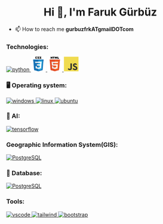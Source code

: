 <h1 align="center">Hi 👋, I'm Faruk Gürbüz</h1>

- 📫 How to reach me **gurbuzfrkATgmailDOTcom**

</p>

<h3 align="left">Technologies:</h3>
<p align="left"> 
<a href="https://www.python.org/" target="_blank" rel=”noopener”> <img src="https://user-images.githubusercontent.com/25181517/183423507-c056a6f9-1ba8-4312-a350-19bcbc5a8697.png" alt="python" width="33" height="30"> </a> 
<a href="https://www.w3schools.com/css/" target="_blank" rel="noreferrer"> <img src="https://raw.githubusercontent.com/devicons/devicon/master/icons/css3/css3-original-wordmark.svg" alt="css3" width="40" height="40"/> </a> 
<a href="https://www.w3.org/html/" target="_blank" rel="noreferrer"> <img src="https://raw.githubusercontent.com/devicons/devicon/master/icons/html5/html5-original-wordmark.svg" alt="html5" width="40" height="40"/> </a> 
<a href="https://developer.mozilla.org/en-US/docs/Web/JavaScript" target="_blank" rel="noreferrer"> <img src="https://raw.githubusercontent.com/devicons/devicon/master/icons/javascript/javascript-original.svg" alt="javascript" width="40" height="40"/> </a> 

</p>

<h3 align="left">🖥️ Operating system:</h3>
<p align="left"> 
<a href="#" target="_blank" rel=”noopener” ><img src="https://user-images.githubusercontent.com/25181517/186884150-05e9ff6d-340e-4802-9533-2c3f02363ee3.png" alt="windows" width="40" height="40"> </a>
<a href="#" target="_blank" rel=”noopener” ><img src="https://github.com/marwin1991/profile-technology-icons/assets/76662862/2481dc48-be6b-4ebb-9e8c-3b957efe69fa" alt="linux" width="40" height="40"> </a>
<a href="#" target="_blank" rel=”noopener” ><img src="https://user-images.githubusercontent.com/25181517/186884153-99edc188-e4aa-4c84-91b0-e2df260ebc33.png" alt="ubuntu" width="40" height="40"> </a>
</p>


<h3 align="left">🤖 AI:</h3>
<p align="left"> 
<a href="#" target="_blank" rel=”noopener” ><img src="https://user-images.githubusercontent.com/25181517/223639822-2a01e63a-a7f9-4a39-8930-61431541bc06.png" alt="tensorflow" width="35" height="35"> </a>
</p>

<h3 align="left"> Geographic Information System(GIS):</h3>
<p align="left"> 
<a  href="#" target="_blank" rel=”noopener”><img src="https://raw.githubusercontent.com/qgis/QGIS/refs/heads/master/src/app/qgis.ico" alt="PostgreSQL" width="35" height="35"></a>
</p>

<h3 align="left">💾 Database:</h3>
<p align="left"> 
<a href="#" target="_blank" rel=”noopener” ><img src="https://user-images.githubusercontent.com/25181517/117208740-bfb78400-adf5-11eb-97bb-09072b6bedfc.png" alt="PostgreSQL" width="35" height="35"> </a>
</p>

<h3 align="left">Tools:</h3>
<p align="left"> 
<a href="https://code.visualstudio.com/" target="_blank" rel=”noopener”> <img src="https://upload.wikimedia.org/wikipedia/commons/thumb/9/9a/Visual_Studio_Code_1.35_icon.svg/1024px-Visual_Studio_Code_1.35_icon.svg.png" alt="vscode" width="30" height="30"/> </a>
<a href="https://getbootstrap.com/" target="_blank" rel="noreferrer"> <img src="https://user-images.githubusercontent.com/25181517/202896760-337261ed-ee92-4979-84c4-d4b829c7355d.png" alt="tailwind" width="40" height="40"/> </a>    
<a href="https://tailwindcss.com/" target="_blank" rel="noreferrer"> <img src="https://user-images.githubusercontent.com/25181517/183898054-b3d693d4-dafb-4808-a509-bab54cf5de34.png" alt="bootstrap" width="40" height="40"/> </a>    
</p>


<!--
**gurbuzf/gurbuzf** is a ✨ _special_ ✨ repository because its `README.md` (this file) appears on your GitHub profile.

Here are some ideas to get you started:

- 🔭 I’m currently working on ...
- 🌱 I’m currently learning ...
- 👯 I’m looking to collaborate on ...
- 🤔 I’m looking for help with ...
- 💬 Ask me about ...
- 📫 How to reach me: ...
- 😄 Pronouns: ...
- ⚡ Fun fact: ...
-->
